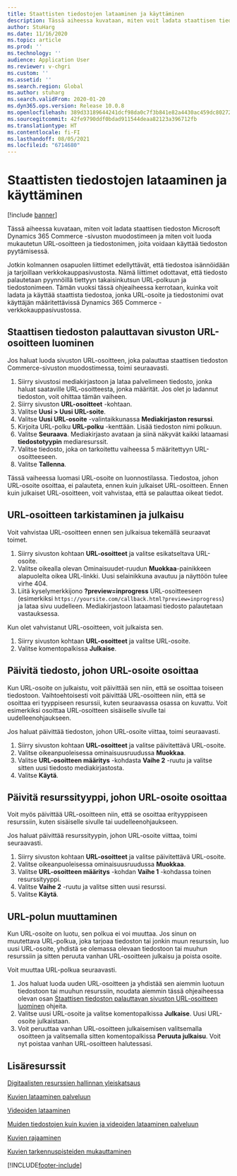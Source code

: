 ```yaml
---
title: Staattisten tiedostojen lataaminen ja käyttäminen
description: Tässä aiheessa kuvataan, miten voit ladata staattisen tiedoston Microsoft Dynamics 365 Commerce -sivuston muodostimeen ja miten voit luoda mukautetun URL-osoitteen ja tiedostonimen, joita voidaan käyttää tiedoston pyytämisessä.
author: StuHarg
ms.date: 11/16/2020
ms.topic: article
ms.prod: ''
ms.technology: ''
audience: Application User
ms.reviewer: v-chgri
ms.custom: ''
ms.assetid: ''
ms.search.region: Global
ms.author: stuharg
ms.search.validFrom: 2020-01-20
ms.dyn365.ops.version: Release 10.0.8
ms.openlocfilehash: 389d33189644241dcf98da0c7f3b841e82a4430ac459dc8027284cecc299b4b1
ms.sourcegitcommit: 42fe9790ddf0bdad911544deaa82123a396712fb
ms.translationtype: HT
ms.contentlocale: fi-FI
ms.lasthandoff: 08/05/2021
ms.locfileid: "6714680"
---
```

# <a name="upload-and-serve-static-files"></a>Staattisten tiedostojen lataaminen ja käyttäminen

[!include [banner](includes/banner.md)]

Tässä aiheessa kuvataan, miten voit ladata staattisen tiedoston Microsoft Dynamics 365 Commerce -sivuston muodostimeen ja miten voit luoda mukautetun URL-osoitteen ja tiedostonimen, joita voidaan käyttää tiedoston pyytämisessä.

Jotkin kolmannen osapuolen liittimet edellyttävät, että tiedostoa isännöidään ja tarjoillaan verkkokauppasivustosta. Nämä liittimet odottavat, että tiedosto palautetaan pyynnöillä tiettyyn takaisinkutsun URL-polkuun ja tiedostonimeen. Tämän vuoksi tässä ohjeaiheessa kerrotaan, kuinka voit ladata ja käyttää staattista tiedostoa, jonka URL-osoite ja tiedostonimi ovat käyttäjän määritettävissä Dynamics 365 Commerce -verkkokauppasivustossa.

## <a name="create-a-site-url-that-returns-a-static-file"></a>Staattisen tiedoston palauttavan sivuston URL-osoitteen luominen

Jos haluat luoda sivuston URL-osoitteen, joka palauttaa staattisen tiedoston Commerce-sivuston muodostimessa, toimi seuraavasti.

1. Siirry sivustosi mediakirjastoon ja lataa palvelimeen tiedosto, jonka haluat saataville URL-osoitteesta, jonka määrität. Jos olet jo ladannut tiedoston, voit ohittaa tämän vaiheen.
1. Siirry sivuston **URL-osoitteet** -kohtaan.
1. Valitse **Uusi \> Uusi URL-soite**.
1. Valitse **Uusi URL-osoite** -valintaikkunassa **Mediakirjaston resurssi**.
1. Kirjoita URL-polku **URL-polku** -kenttään. Lisää tiedoston nimi polkuun.
1. Valitse **Seuraava**. Mediakirjasto avataan ja siinä näkyvät kaikki lataamasi **tiedostotyypin** mediaresurssit.
1. Valitse tiedosto, joka on tarkoitettu vaiheessa 5 määritettyyn URL-osoitteeseen.
1. Valitse **Tallenna**.

Tässä vaiheessa luomasi URL-osoite on luonnostilassa. Tiedostoa, johon URL-osoite osoittaa, ei palauteta, ennen kuin julkaiset URL-osoitteen. Ennen kuin julkaiset URL-osoitteen, voit vahvistaa, että se palauttaa oikeat tiedot.

## <a name="validate-and-publish-a-url"></a>URL-osoitteen tarkistaminen ja julkaisu

Voit vahvistaa URL-osoitteen ennen sen julkaisua tekemällä seuraavat toimet.

1. Siirry sivuston kohtaan **URL-osoitteet** ja valitse esikatseltava URL-osoite.
2. Valitse oikealla olevan Ominaisuudet-ruudun **Muokkaa**-painikkeen alapuolelta oikea URL-linkki. Uusi selainikkuna avautuu ja näyttöön tulee virhe 404.
3. Liitä kyselymerkkijono **?preview=inprogress** URL-osoitteeseen (esimerkiksi `https://yoursite.com/callback.html?preview=inprogress`) ja lataa sivu uudelleen. Mediakirjastoon lataamasi tiedosto palautetaan vastauksessa.

Kun olet vahvistanut URL-osoitteen, voit julkaista sen.

1. Siirry sivuston kohtaan **URL-osoitteet** ja valitse URL-osoite.
2. Valitse komentopalkissa **Julkaise**.

## <a name="update-the-file-that-a-url-points-to"></a>Päivitä tiedosto, johon URL-osoite osoittaa

Kun URL-osoite on julkaistu, voit päivittää sen niin, että se osoittaa toiseen tiedostoon. Vaihtoehtoisesti voit päivittää URL-osoitteen niin, että se osoittaa eri tyyppiseen resurssii, kuten seuraavassa osassa on kuvattu. Voit esimerkiksi osoittaa URL-osoitteen sisäiselle sivulle tai uudelleenohjaukseen.

Jos haluat päivittää tiedoston, johon URL-osoite viittaa, toimi seuraavasti.

1. Siirry sivuston kohtaan **URL-osoitteet** ja valitse päivitettävä URL-osoite.
1. Valitse oikeanpuoleisessa ominaisuusruudussa **Muokkaa**.
1. Valitse **URL-osoitteen määritys** -kohdasta **Vaihe 2** -ruutu ja valitse sitten uusi tiedosto mediakirjastosta.
1. Valitse **Käytä**.

## <a name="update-the-asset-type-that-a-url-points-to"></a>Päivitä resurssityyppi, johon URL-osoite osoittaa

Voit myös päivittää URL-osoitteen niin, että se osoittaa erityyppiseen resurssiin, kuten sisäiselle sivulle tai uudelleenohjaukseen.

Jos haluat päivittää resurssityypin, johon URL-osoite viittaa, toimi seuraavasti.

1. Siirry sivuston kohtaan **URL-osoitteet** ja valitse päivitettävä URL-osoite.
1. Valitse oikeanpuoleisessa ominaisuusruudussa **Muokkaa**.
1. Valitse **URL-osoitteen määritys** -kohdan **Vaihe 1** -kohdassa toinen resurssityyppi.
1. Valitse **Vaihe 2** -ruutu ja valitse sitten uusi resurssi.
1. Valitse **Käytä**.

## <a name="change-the-url-path"></a>URL-polun muuttaminen

Kun URL-osoite on luotu, sen polkua ei voi muuttaa. Jos sinun on muutettava URL-polkua, joka tarjoaa tiedoston tai jonkin muun resurssin, luo uusi URL-osoite, yhdistä se olemassa olevaan tiedostoon tai muuhun resurssiin ja sitten peruuta vanhan URL-osoitteen julkaisu ja poista osoite.

Voit muuttaa URL-polkua seuraavasti.

1. Jos haluat luoda uuden URL-osoitteen ja yhdistää sen aiemmin luotuun tiedostoon tai muuhun resurssiin, noudata aiemmin tässä ohjeaiheessa olevan osan [Staattisen tiedoston palauttavan sivuston URL-osoitteen luominen](#create-a-site-url-that-returns-a-static-file) ohjeita.
1. Valitse uusi URL-osoite ja valitse komentopalkissa **Julkaise**. Uusi URL-osoite julkaistaan.
1. Voit peruuttaa vanhan URL-osoitteen julkaisemisen valitsemalla osoitteen ja valitsemalla sitten komentopalkissa **Peruuta julkaisu**. Voit nyt poistaa vanhan URL-osoitteen halutessasi.

## <a name="additional-resources"></a>Lisäresurssit

[Digitaalisten resurssien hallinnan yleiskatsaus](dam-overview.md)

[Kuvien lataaminen palveluun](dam-upload-images.md)

[Videoiden lataaminen](dam-upload-video.md)

[Muiden tiedostojen kuin kuvien ja videoiden lataaminen palveluun](dam-upload-files.md)

[Kuvien rajaaminen](dam-crop-images.md)

[Kuvien tarkennuspisteiden mukauttaminen](dam-custom-focal-point.md)


[!INCLUDE[footer-include](../includes/footer-banner.md)]
